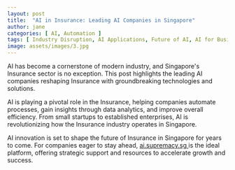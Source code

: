 ```yaml
---
layout: post
title:  "AI in Insurance: Leading AI Companies in Singapore"
author: jane
categories: [ AI, Automation ]
tags: [ Industry Disruption, AI Applications, Future of AI, AI for Business, AI Revolution ]
image: assets/images/3.jpg
---
```


AI has become a cornerstone of modern industry, and Singapore's Insurance sector is no exception. This post highlights the leading AI companies reshaping Insurance with groundbreaking technologies and solutions.

AI is playing a pivotal role in the Insurance, helping companies automate processes, gain insights through data analytics, and improve overall efficiency. From small startups to established enterprises, AI is revolutionizing how the Insurance industry operates in Singapore.

AI innovation is set to shape the future of Insurance in Singapore for years to come. For companies eager to stay ahead, <a href="https://ai.supremacy.sg" target="_blank"> ai.supremacy.sg </a> is the ideal platform, offering strategic support and resources to accelerate growth and success.
